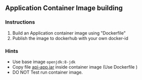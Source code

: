 ## Application Container Image building

### Instructions

1.  Build an Application container image using "Dockerfile"
2.  Publish the image to dockerhub with your own docker-id


### Hints

* Use base image `openjdk:8-jdk`
* Copy file [api-app.jar](./api-app.jar) inside container image (Use Dockerfile )
* DO NOT Test run container image.